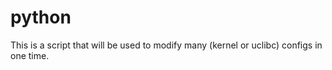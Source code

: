 python
======

This is a script that will be used to modify many (kernel or uclibc) configs in one time.


